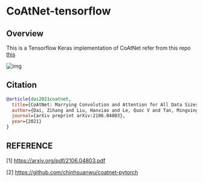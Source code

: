 # CoAtNet-tensorflow

## Overview

This is a Tensorflow Keras implementation of CoAtNet refer from this repo [this](https://github.com/chinhsuanwu/coatnet-pytorch)


![img](https://user-images.githubusercontent.com/67839539/138133065-337bb5ac-3dca-4ce8-af51-990c5ff23316.png)


## Citation

```bibtex
@article{dai2021coatnet,
  title={CoAtNet: Marrying Convolution and Attention for All Data Sizes},
  author={Dai, Zihang and Liu, Hanxiao and Le, Quoc V and Tan, Mingxing},
  journal={arXiv preprint arXiv:2106.04803},
  year={2021}
}
```

## REFERENCE

[1] https://arxiv.org/pdf/2106.04803.pdf

[2] https://github.com/chinhsuanwu/coatnet-pytorch


